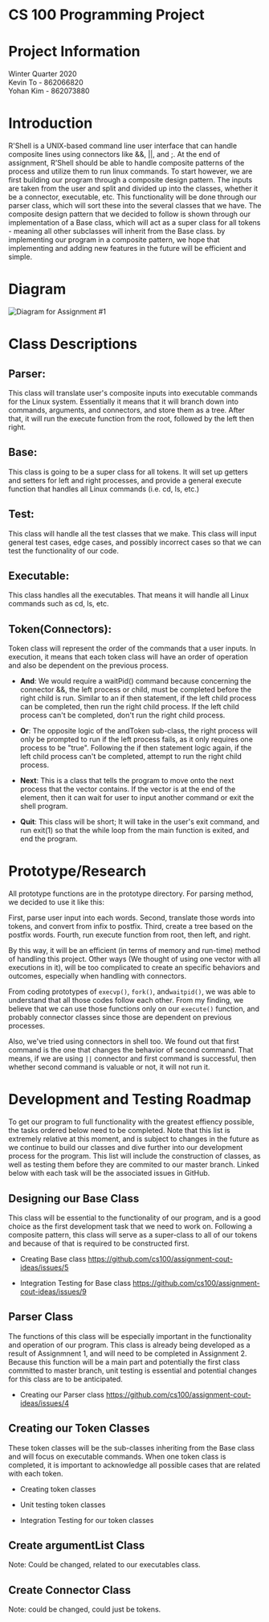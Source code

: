 # CS 100 Programming Project

# Project Information
Winter Quarter 2020<br/>
Kevin To - 862066820<br/>
Yohan Kim - 862073880

# Introduction
R'Shell is a UNIX-based command line user interface that can handle composite lines using connectors like &&, ||, and ;. At the end of assignment, R'Shell should be able to handle composite patterns of the process and utilize them to run linux commands. To start however, we are first building our program through a composite design pattern. The inputs are taken from the user and split and divided up into the classes, whether it be a connector, executable, etc. This functionality will be done through our parser class, which will sort these into the several classes that we have. The composite design pattern that we decided to follow is shown through our implementation of a Base class, which will act as a super class for all tokens - meaning all other subclasses will inherit from the Base class. by implementing our program in a composite pattern, we hope that implementing and adding new features in the future will be efficient and simple.  

# Diagram

![Diagram for Assignment #1](https://github.com/cs100/assignment-cout-ideas/blob/master/images/R'Shell%20Assignment%201.png?raw=true)



# Class Descriptions

## __Parser__:
This class will translate user's composite inputs into executable commands for the Linux system. Essentially it means that it will branch down into commands, arguments, and connectors, and store them as a tree. After that, it will run the execute function from the root, followed by the left then right.

## __Base__:
This class is going to be a super class for all tokens. It will set up getters and setters for left and right processes, and provide a general execute function that handles all Linux commands (i.e. cd, ls, etc.)

## __Test__:
This class will handle all the test classes that we make. This class will input general test cases, edge cases, and possibly incorrect cases so that we can test the functionality of our code.

## __Executable__:
This class handles all the executables. That means it will handle all Linux commands such as cd, ls, etc.

## __Token(Connectors)__:
Token class will represent the order of the commands that a user inputs. In execution, it means that each token class will have an order of operation and also be dependent on the previous process.

  * __And__: We would require a waitPid() command because concerning the connector &&, the left process or child, must be completed before the right child is run. Similar to an if then statement, if the left child process can be completed, then run the right child process. If the left child process can't be completed, don't run the right child process. 

  * __Or__: The opposite logic of the andToken sub-class, the right process will only be prompted to run if the left process fails, as it only requires one process to be "true". Following the if then statement logic again, if the left child process can't be completed, attempt to run the right child process. 

  * __Next__: This is a class that tells the program to move onto the next process that the vector contains. If the vector is at the end of the element, then it can wait for user to input another command or exit the shell program. 

  * __Quit__: This class will be short; It will take in the user's exit command, and run exit(1) so that the while loop from the main function is exited, and end the program. 


# Prototype/Research

All prototype functions are in the prototype directory. For parsing method, we decided to use it like this: 

First, parse user input into each words.
Second, translate those words into tokens, and convert from infix to postfix.
Third, create a tree based on the postfix words. 
Fourth, run execute function from root, then left, and right.

By this way, it will be an efficient (in terms of memory and run-time) method of handling this project. Other ways (We thought of using one vector with all executions in it), will be too complicated to create an specific behaviors and outcomes, especially when handling with connectors. 

From coding prototypes of `execvp()`, `fork()`, and`waitpid()`, we was able to understand that all those codes follow each other. From my finding, we believe that we can use those functions only on our `execute()` function, and probably connector classes since those are dependent on previous processes.

Also, we've tried using connectors in shell too. We found out that first command is the one that changes the behavior of second command. That means, if we are using `||` connector and first command is successful, then whether second command is valuable or not, it will not run it. 

# Development and Testing Roadmap

To get our program to full functionality with the greatest effiency possible, the tasks ordered below need to be completed. Note that this list is extremely relative at this moment, and is subject to changes in the future as we continue to build our classes and dive further into our development process for the program. This list will include the construction of classes, as well as testing them before they are commited to our master branch. Linked below with each task will be the associated issues in GitHub.

## Designing our Base Class
This class will be essential to the functionality of our program, and is a good choice as the first development task that we need to work on. Following a composite pattern, this class will serve as a super-class to all of our tokens and because of that is required to be constructed first. 

* Creating Base class
https://github.com/cs100/assignment-cout-ideas/issues/5

* Integration Testing for Base class
https://github.com/cs100/assignment-cout-ideas/issues/9



## Parser Class

The functions of this class will be especially important in the functionality and operation of our program. This class is already being developed as a result of Assignmnent 1, and will need to be completed in Assignment 2. Because this function will be a main part and potentially the first class committed to master branch, unit testing is essential and potential changes for this class are to be anticipated. 

* Creating our Parser class 
https://github.com/cs100/assignment-cout-ideas/issues/4

## Creating our Token Classes

These token classes will be the sub-classes inheriting from the Base class and will focus on executable commands. When one token class is completed, it is important to acknowledge all possible cases that are related with each token. 

* Creating token classes

* Unit testing token classes 

* Integration Testing for our token classes 

## Create argumentList Class
Note: Could be changed, related to our executables class.

## Create Connector Class 
Note: could be changed, could just be tokens.







